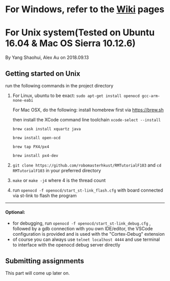 # For Windows, refer to the [Wiki](https://github.com/robomasterhkust/RMTutorialF103/wiki/1_0_Setup_ChibiStudio_Windows) pages

# For Unix system(Tested on Ubuntu 16.04 & Mac OS Sierra 10.12.6)
By Yang Shaohui, Alex Au on 2018.09.13

## Getting started on Unix
run the following commands in the project directory
1.  For Linux, ubuntu to be exact: 
    `sudo apt-get install openocd gcc-arm-none-eabi`

    For Mac OSX, do the following: install homebrew first via https://brew.sh
    
    then install the XCode command line toolchain `xcode-select --install`
    
    `brew cask install xquartz java`
    
    `brew install open-ocd`
    
    `brew tap PX4/px4`
    
    `brew install px4-dev` 
    
2. `git clone https://github.com/robomasterhkust/RMTutorialF103` and
`cd RMTutorialF103` in your preferred directory

4. `make` or `make -j4` where 4 is the thread count

5. run `openocd -f openocd/start_st-link_flash.cfg` with board connected via st-link to flash the program
---
#### Optional:
- for debugging, run `openocd -f openocd/start_st-link_debug.cfg` , followed by a gdb connection with you own IDE/editor, the VSCode configuration is provided and is used with the "Cortex-Debug" extension
- of course you can always use `telnet localhost 4444` and use terminal to interface with the openocd debug server directly

## Submitting assignments 
This part will come up later on. 
